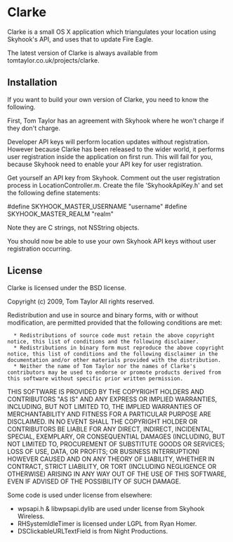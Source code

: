 Clarke
======

Clarke is a small OS X application which triangulates your location using Skyhook's API, and uses that to update Fire Eagle.

The latest version of Clarke is always available from tomtaylor.co.uk/projects/clarke.

Installation
------------

If you want to build your own version of Clarke, you need to know the following.

First, Tom Taylor has an agreement with Skyhook where he won't charge if they don't charge. 

Developer API keys will perform location updates without registration. However because Clarke has been released to the wider world, it performs user registration inside the application on first run. This will fail for you, because Skyhook need to enable your API key for user registration.

Get yourself an API key from Skyhook. Comment out the user registration process in LocationController.m. Create the file 'SkyhookApiKey.h' and set the following define statements:

  #define SKYHOOK_MASTER_USERNAME "username"
  #define SKYHOOK_MASTER_REALM "realm"
  
Note they are C strings, not NSString objects.

You should now be able to use your own Skyhook API keys without user registration occurring.

License
-------

Clarke is licensed under the BSD license.

  Copyright (c) 2009, Tom Taylor
  All rights reserved.

  Redistribution and use in source and binary forms, with or without modification, are permitted provided that the following conditions are met:

      * Redistributions of source code must retain the above copyright notice, this list of conditions and the following disclaimer.
      * Redistributions in binary form must reproduce the above copyright notice, this list of conditions and the following disclaimer in the documentation and/or other materials provided with the distribution.
      * Neither the name of Tom Taylor nor the names of Clarke's contributors may be used to endorse or promote products derived from this software without specific prior written permission.

  THIS SOFTWARE IS PROVIDED BY THE COPYRIGHT HOLDERS AND CONTRIBUTORS "AS IS" AND ANY EXPRESS OR IMPLIED WARRANTIES, INCLUDING, BUT NOT LIMITED TO, THE IMPLIED WARRANTIES OF MERCHANTABILITY AND FITNESS FOR A PARTICULAR PURPOSE ARE DISCLAIMED. IN NO EVENT SHALL THE COPYRIGHT HOLDER OR CONTRIBUTORS BE LIABLE FOR ANY DIRECT, INDIRECT, INCIDENTAL, SPECIAL, EXEMPLARY, OR CONSEQUENTIAL DAMAGES (INCLUDING, BUT NOT LIMITED TO, PROCUREMENT OF SUBSTITUTE GOODS OR SERVICES; LOSS OF USE, DATA, OR PROFITS; OR BUSINESS INTERRUPTION) HOWEVER CAUSED AND ON ANY THEORY OF LIABILITY, WHETHER IN CONTRACT, STRICT LIABILITY, OR TORT (INCLUDING NEGLIGENCE OR OTHERWISE) ARISING IN ANY WAY OUT OF THE USE OF THIS SOFTWARE, EVEN IF ADVISED OF THE POSSIBILITY OF SUCH DAMAGE.

Some code is used under license from elsewhere:

* wpsapi.h & libwpsapi.dylib are used under license from Skyhook Wireless.
* RHSystemIdleTimer is licensed under LGPL from Ryan Homer.
* DSClickableURLTextField is from Night Productions.